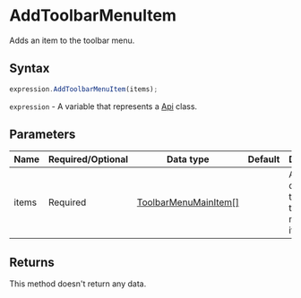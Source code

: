 # AddToolbarMenuItem

Adds an item to the toolbar menu.

## Syntax

```javascript
expression.AddToolbarMenuItem(items);
```

`expression` - A variable that represents a [Api](../Api.md) class.

## Parameters

| **Name** | **Required/Optional** | **Data type** | **Default** | **Description** |
| ------------- | ------------- | ------------- | ------------- | ------------- |
| items | Required | [ToolbarMenuMainItem[]](../../Enumeration/ToolbarMenuMainItem.md) |  | An array containing the main toolbar menu items. |

## Returns

This method doesn't return any data.